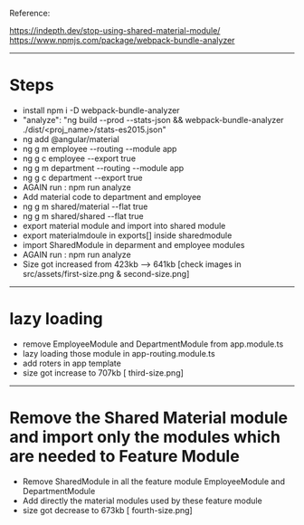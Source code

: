Reference:

https://indepth.dev/stop-using-shared-material-module/
https://www.npmjs.com/package/webpack-bundle-analyzer

---

# Steps

- install npm i -D webpack-bundle-analyzer
- "analyze": "ng build --prod --stats-json && webpack-bundle-analyzer ./dist/<proj_name>/stats-es2015.json"
- ng add @angular/material
- ng g m employee --routing --module app
- ng g c employee --export true
- ng g m department --routing --module app
- ng g c department --export true
- AGAIN run : npm run analyze
- Add material code to department and employee
- ng g m shared/material --flat true
- ng g m shared/shared --flat true
- export material module and import into shared module
- export materialmdoule in exports[] inside sharedmodule
- import SharedModule in deparment and employee modules
- AGAIN run : npm run analyze
- Size got increased from 423kb --> 641kb [check images in src/assets/first-size.png & second-size.png]

---

# lazy loading

- remove EmployeeModule and DepartmentModule from app.module.ts
- lazy loading those module in app-routing.module.ts
- add roters in app template
- size got increase to 707kb [ third-size.png]

---

# Remove the Shared Material module and import only the modules which are needed to Feature Module

- Remove SharedModule in all the feature module EmployeeModule and DepartmentModule
- Add directly the material modules used by these feature module
- size got decrease to 673kb [ fourth-size.png]
